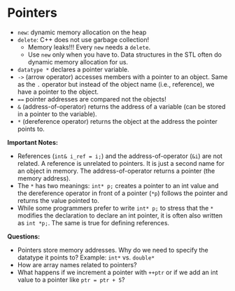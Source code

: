 # Pointers
 
 * `new`: dynamic memory allocation on the heap
 * `delete`: C++ does not use garbage collection! 
   - Memory leaks!!! Every `new` needs a `delete`.
   - Use `new` only when you have to. Data structures in the STL often do dynamic memory allocation for us.
 * `datatype *` declares a pointer variable.
 * `->` (arrow operator) accesses members with a pointer to an object. Same as the `.` operator but instead 
   of the object name (i.e., reference), we have a pointer to the object.
 * `==` pointer addresses are compared not the objects!
 * `&` (address-of-operator) returns the address of a variable (can be stored in a pointer to the variable).
 * `*` (dereference operator) returns the object at the address the pointer points to.
 

**Important Notes:** 
* References (`int& i_ref = i;`) and 
  the address-of-operator (`&i`) are not related. A reference is unrelated to pointers. It is just a second name for an object in memory. The address-of-operator returns a pointer 
  (the memory address). 
* The `*` has two meanings: `int* p;` creates a pointer to an int value and the dereference operator in front of a 
  pointer (`*p`) follows the pointer and returns the value pointed to. 
* While some programmers prefer to write `int* p;` to stress that the `*` modifies the declaration to declare an int pointer,
  it is often also written as `int *p;`. The same is true for defining references.

**Questions:**
* Pointers store memory addresses. Why do we need to specify the datatype it points to? Example:
`int*` vs. `double*`
* How are array names related to pointers?
* What happens if we increment a pointer with `++ptr` or if we add an int value to a pointer like `ptr = ptr + 5`?

